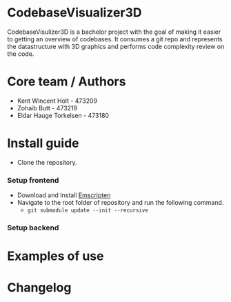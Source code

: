 # CodebaseVisualizer3D

CodebaseVisulizer3D is a bachelor project with the goal of making it easier to getting an overview of codebases. It consumes a git repo and represents the datastructure with 3D graphics and performs code complexity review on the code.


# Core team / Authors

- Kent Wincent Holt - 473209
- Zohaib Butt - 473219
- Eldar Hauge Torkelsen - 473180

# Install guide
- Clone the repository.

### Setup frontend
- Download and Install [Emscripten](http://kripken.github.io/emscripten-site/docs/getting_started/downloads.html)
- Navigate to the root folder of repository and run the following command.
	- ```git submodule update --init --recursive```

### Setup backend

# Examples of use

# Changelog